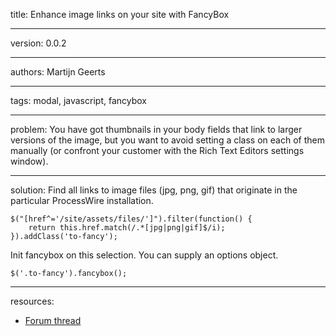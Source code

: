 title: Enhance image links on your site with FancyBox

----

version: 0.0.2

----

authors: Martijn Geerts

----

tags: modal, javascript, fancybox

----

problem:
You have got thumbnails in your body fields that link to larger versions of the image, but you want to avoid setting a class on each of them manually (or confront your customer with the Rich Text Editors settings window).

----

solution:
Find all links to image files (jpg, png, gif) that originate in the particular ProcessWire installation.
```
$("[href^='/site/assets/files/']").filter(function() {
    return this.href.match(/.*[jpg|png|gif]$/i);
}).addClass('to-fancy');
```

Init fancybox on this selection. You can supply an options object.
```
$('.to-fancy').fancybox();
```

----

resources:
* [Forum thread](https://processwire.com/talk/topic/5578-how-to-use-fancybox/?p=73141)
